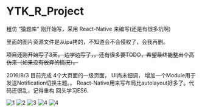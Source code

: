 # YTK_R_Project
粗仿 “猿题库” 刚开始写，采用 React-Native 来编写(还是有很多坑啊)

里面的图片资源文件是从ipa拷的，不知道会不会侵权了，会我再删。

~~项目还刚开始写了3天， 边学边写了，，还有很多要TODO，希望最终能整出个高仿来（如果没有放弃的情况）。~~

2016/8/3 目前完成 4个大页面的一级页面， UI尚未细调， 增加一个Module用于发送Notification切换主题。。
React-Native用来写布局比autolayout好多了。代码还很乱，记得重构
回头学习ES6.

 

 
![1](https://raw.githubusercontent.com/zewillze/YTK_R_Project/master/p1.png)
![2](https://raw.githubusercontent.com/zewillze/YTK_R_Project/master/p2.png)
![3](https://raw.githubusercontent.com/zewillze/YTK_R_Project/master/p3.png)
![4](https://raw.githubusercontent.com/zewillze/YTK_R_Project/master/p4.png)
![4](https://raw.githubusercontent.com/zewillze/YTK_R_Project/master/p5.png)